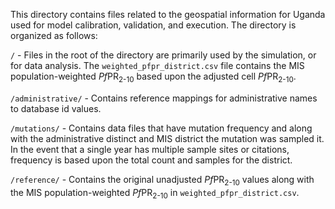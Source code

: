 This directory contains files related to the geospatial information for Uganda used for model calibration, validation, and execution. The directory is organized as follows:

`/` - Files in the root of the directory are primarily used by the simulation, or for data analysis. The `weighted_pfpr_district.csv` file contains the MIS population-weighted *Pf*PR<sub>2-10</sub> based upon the adjusted cell *Pf*PR<sub>2-10</sub>.

`/administrative/` - Contains reference mappings for administrative names to database id values.

`/mutations/` - Contains data files that have mutation frequency and along with the administrative distinct and MIS district the mutation was sampled it. In the event that a single year has multiple sample sites or citations, frequency is based upon the total count and samples for the district.

`/reference/` - Contains the original unadjusted *Pf*PR<sub>2-10</sub> values along with the MIS population-weighted *Pf*PR<sub>2-10</sub> in `weighted_pfpr_district.csv`.